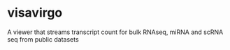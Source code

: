 # visavirgo
A viewer that streams transcript count for bulk RNAseq, miRNA and scRNA seq from public datasets
